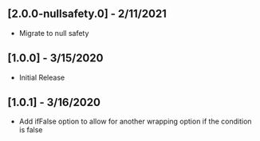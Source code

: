 ## [2.0.0-nullsafety.0] - 2/11/2021

* Migrate to null safety

## [1.0.0] - 3/15/2020

* Initial Release

## [1.0.1] - 3/16/2020

* Add ifFalse option to allow for another wrapping option if the condition is false
